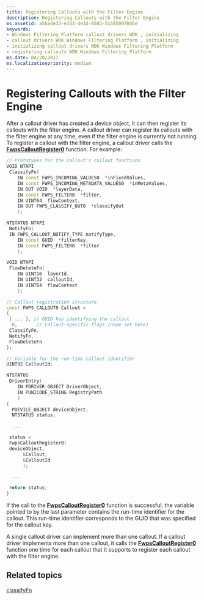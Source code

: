 ```yaml
---
title: Registering Callouts with the Filter Engine
description: Registering Callouts with the Filter Engine
ms.assetid: a5bade33-e3d1-4e1d-8503-51485097046e
keywords:
- Windows Filtering Platform callout drivers WDK , initializing
- callout drivers WDK Windows Filtering Platform , initializing
- initializing callout drivers WDK Windows Filtering Platform
- registering callouts WDK Windows Filtering Platform
ms.date: 04/20/2017
ms.localizationpriority: medium
---
```


# Registering Callouts with the Filter Engine


After a callout driver has created a device object, it can then register its callouts with the filter engine. A callout driver can register its callouts with the filter engine at any time, even if the filter engine is currently not running. To register a callout with the filter engine, a callout driver calls the [**FwpsCalloutRegister0**](/windows-hardware/drivers/ddi/fwpsk/nf-fwpsk-fwpscalloutregister0) function. For example:

```C++
// Prototypes for the callout's callout functions
VOID NTAPI
 ClassifyFn(
    IN const FWPS_INCOMING_VALUES0  *inFixedValues,
    IN const FWPS_INCOMING_METADATA_VALUES0  *inMetaValues,
    IN OUT VOID  *layerData,
    IN const FWPS_FILTER0  *filter,
    IN UINT64  flowContext,
    IN OUT FWPS_CLASSIFY_OUT0  *classifyOut
    );

NTSTATUS NTAPI
 NotifyFn(
 IN FWPS_CALLOUT_NOTIFY_TYPE notifyType,
    IN const GUID  *filterKey,
    IN const FWPS_FILTER0  *filter
    );

VOID NTAPI
 FlowDeleteFn(
    IN UINT16  layerId,
    IN UINT32  calloutId,
    IN UINT64  flowContext
    );

// Callout registration structure
const FWPS_CALLOUT0 Callout =
{
 { ... }, // GUID key identifying the callout
  0,       // Callout-specific flags (none set here)
 ClassifyFn,
 NotifyFn,
 FlowDeleteFn
};

// Variable for the run-time callout identifier
UINT32 CalloutId;

NTSTATUS
 DriverEntry(
    IN PDRIVER_OBJECT DriverObject,
    IN PUNICODE_STRING RegistryPath
    )
{
  PDEVICE_OBJECT deviceObject;
  NTSTATUS status;

  ...

 status =
 FwpsCalloutRegister0(
 deviceObject,
      &Callout,
      &CalloutId
      );

  ...

 return status;
}
```

If the call to the [**FwpsCalloutRegister0**](/windows-hardware/drivers/ddi/fwpsk/nf-fwpsk-fwpscalloutregister0) function is successful, the variable pointed to by the last parameter contains the run-time identifier for the callout. This run-time identifier corresponds to the GUID that was specified for the callout key.

A single callout driver can implement more than one callout. If a callout driver implements more than one callout, it calls the [**FwpsCalloutRegister0**](/windows-hardware/drivers/ddi/fwpsk/nf-fwpsk-fwpscalloutregister0) function one time for each callout that it supports to register each callout with the filter engine.

## Related topics


[classifyFn](/windows-hardware/drivers/ddi/_netvista/)

 

